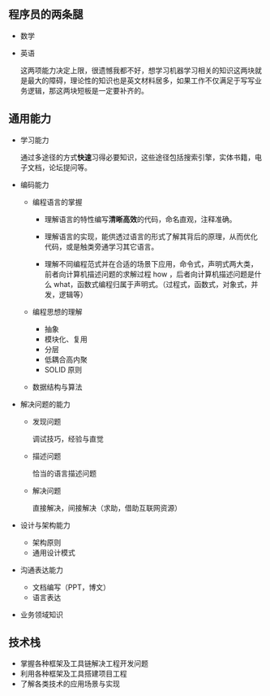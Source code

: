 
## 程序员的两条腿

- 数学

- 英语

  这两项能力决定上限，很遗憾我都不好，想学习机器学习相关的知识这两块就是最大的障碍，理论性的知识也是英文材料居多，如果工作不仅满足于写写业务逻辑，那这两块短板是一定要补齐的。

## 通用能力

- 学习能力

  通过多途径的方式**快速**习得必要知识，这些途径包括搜索引擎，实体书籍，电子文档，论坛提问等。

- 编码能力

  - 编程语言的掌握

    * 理解语言的特性编写**清晰高效**的代码，命名直观，注释准确。

    * 理解语言的实现，能供透过语言的形式了解其背后的原理，从而优化代码，或是触类旁通学习其它语言。
    * 理解不同编程范式并在合适的场景下应用，命令式，声明式两大类，前者向计算机描述问题的求解过程 how ，后者向计算机描述问题是什么 what，函数式编程归属于声明式。（过程式，函数式，对象式，并发，逻辑等）

  - 编程思想的理解
    - 抽象
    - 模块化、复用
    - 分层
    - 低耦合高内聚
    - SOLID 原则
  - 数据结构与算法

- 解决问题的能力

  - 发现问题

    调试技巧，经验与直觉

  - 描述问题

    恰当的语言描述问题

  - 解决问题

    直接解决，间接解决（求助，借助互联网资源）

- 设计与架构能力

  - 架构原则
  - 通用设计模式

- 沟通表达能力

  - 文档编写（PPT，博文）
  - 语言表达

- 业务领域知识

## 技术栈

- 掌握各种框架及工具链解决工程开发问题
- 利用各种框架及工具搭建项目工程
- 了解各类技术的应用场景与实现